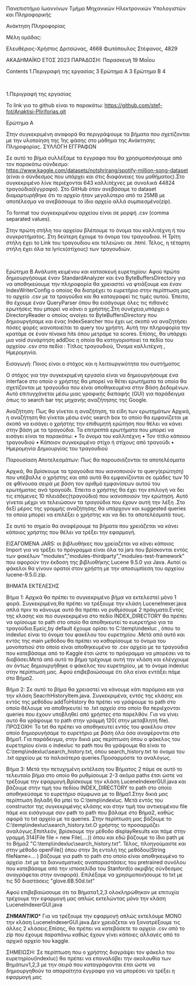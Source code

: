 Πανεπιστήμιο Ιωαννίνων
Τμήμα Μηχανικών Ηλεκτρονικών Υπολογιστών και Πληροφορικής







Ανάκτηση Πληροφορίας





Μέλη ομάδας:

Ελευθέριος-Χρήστος Δριτσώνας, 4668
Φωτόπουλος Στέφανος, 4829






ΑΚΑΔΗΜΑΪΚΟ ΕΤΟΣ 2023
ΠΑΡΑΔΟΣΗ: Παρασκευή 19 Mαΐου







  
 
Contents
1.Περιγραφή της εργασίας	3
Ερώτημα Α	3
Ερώτημα Β	4


 
 

1.Περιγραφή της εργασίας 

Το link για το github είναι το παρακάτω:
https://github.com/stef-fot/Anaktisi-Pliriforias.git





Ερώτημα Α 

Στην συγκεκριμένη αναφορά θα περιγράψουμε τα βήματα    που σχετίζονται με την υλοποίηση της 1ης φάσης στο μάθημα της Ανάκτησης Πληροφορίας.
ΣΥΛΛΟΓΗ ΕΓΓΡΑΦΩΝ

Σε αυτό το βήμα συλλέξαμε τα έγγραφα που θα χρησιμοποιήσουμε από τον παρακάτω σύνδεσμο:
https://www.kaggle.com/datasets/notshrirang/spotify-million-song-dataset
 (είναι ο σύνδεσμος που υπάρχει και στις διαφάνειες του μαθήματος).Στο συγκεκριμένο λίνκ περιέχονται 643 καλλιτέχνες με συνολικά 44824 τραγούδια(έγγραφα).
Στο GitHub όταν ανεβάσαμε το dataset διαμαρτυρήθηκε ότι το αρχείο ήταν μεγαλύτερο από τα 25ΜΒ με αποτέλεσμα να ανεβάσουμε το ίδιο αρχείο αλλά συμπιεσμένο(zip).

Το format του συγκεκριμένου αρχείου είναι σε μορφή .csv (comma separated values).

Στην πρώτη στήλη του αρχείου βλέπουμε το όνομα του καλλιτέχνη ή του συγκροτήματος.
Στη δεύτερη έχουμε το όνομα του τραγουδιού.
Η Τρίτη στήλη έχει το Link του τραγουδιου και τελειώνει σε .html.
Τέλος, η τέταρτη στήλη έχει όλα τα lyrics(στίχους) των τραγουδιών. 


 

Ερώτημα Β
Ανάλυση κειμένου και κατασκευή ευρετηρίου:
Αφού πρώτα δημιουργήσουμε έναν StandardAnalyzer και ένα ByteBuffersDirectory για να αποθηκεύουμε την πληροφορία θα χρειαστεί να φτιάξουμε και έναν IndexWriterConfig ο οποίος θα διατρέχει το ευρετήριο στην περίπτωση μας το αρχείο .csv με τα τραγούδια και θα καταγραφεί τις τιμές αυτού.
Έπειτα, θα έχουμε έναν QueryParser όπου θα εισάγουμε όλες τις πιθανές ερωτήσεις που μπορεί να κάνει ο χρήστης.Στη συνέχεια,υπάρχει ο DirectoryReader ο οποίος ανοίγει το ByteBuffersDirectory που δημιουργήσαμε και ένας IndexSearcher που έχει ως σκοπό να αναζητήσει πόσες φορές ικανοποιείται το query του χρήστη.
Αυτή την πληροφορία την κρατάμε σε έναν πίνακα hits όπου μετράμε τα scores. Επίσης, θα υπάρχει μια void συνάρτηση addDoc η οποία θα κατηγοριοποιεί τα πεδία του αρχείου .csv στα πεδία : Τίτλος τραγουδιού, Όνομα καλλιτέχνη , Ημερομηνία.  



Εισαγωγή: Ποιος είναι ο στόχος και η λειτουργικότητα του συστήματος

Ο στόχος για την συγκεκριμένη εργασία είναι να δημιουργήσουμε ένα interface στο οποίο ο χρήστης θα μπορεί να θέτει ερωτήματα τα οποία θα σχετίζονται με τραγούδια που είναι αποθηκευμένα στην Βάση Δεδομένων. Αυτό επιτυγχάνεται μέσω μιας γραφικής διεπαφής (GUI) για παράδειγμα όπως το search bar της μηχανής αναζήτησης της Google. 



Αναζήτηση: Πως θα γίνεται η αναζήτηση, τα είδη των ερωτημάτων
Αρχικά, η αναζήτηση θα γίνεται μέσω ενός search box το οποίο θα εμφανίζεται με σκοπό να εισάγει ο χρήστης την επιθυμητή ερώτηση που θέλει να κάνει στην βάση με τα τραγούδια. Τα επιτρεπτά ερωτήματα  που μπορεί να εισάγει είναι τα παρακάτω:
•	Το όνομα του καλλιτέχνη
•	Τον τίτλο κάποιου τραγουδιού
•	Κάποιον συγκεκριμένο στίχο ή στίχους από τραγούδι
•	Ημερομηνία Δημιουργίας του τραγουδιού




Παρουσίαση Αποτελεσμάτων: Πως θα παρουσιάζονται τα αποτελέσματα

Αρχικά, θα βρίσκουμε τα τραγούδια που ικανοποιούν το query(ερώτηση) που υπέβαλλε ο χρήστης και από αυτά θα εμφανίζονται σε ομάδες των 10 σε φθίνουσα σειρά με βάση τον αριθμό εμφανίσεων αυτού του ερωτήματος ανά τραγούδι. Έπειτα ο χρήστης θα έχει την επιλογή να δει τις επόμενες 10 πλειάδες(τραγούδια) που ικανοποιούν την ερώτηση.
Αυτό γίνεται μέχρι να τελειώσουν τα τραγούδια που έχουν αυτή την λέξη .Στο δεξί μέρος της γραμμής αναζήτησης θα υπάρχουν και suggested queries τα οποία μπορεί να επιλέξει ο χρήστης και να δει τα αποτελέσματά τους.



Σε αυτό το σημείο θα αναφέρουμε τα βήματα που χρειάζεται να κάνει κάποιος χρήστης που θέλει να τρέξει την εφαρμογή.

ΕΙΣΑΓΟΜΕΝΑ JARS:
οι βιβλιοθήκες που χρείαζεται να κάνει κάποιος Import για να τρέξει το πρόγραμμα είναι όλα τα jars που βρίσκονται εντός των φακέλων "modules","modules-thirdparty","modules-test-framework" που αφορούν την έκδοση της βιβλιοθήκης Lucene 9.5.0 για Java. Αυτοί οι φάκελοι θα γίνουν ορατοί στον χρήστη με την αποσυμπίεση του αρχείου lucene-9.5.0.zip.


ΒΗΜΑΤΑ ΕΚΤΕΛΕΣΗΣ


Βήμα 1:
Αρχικά θα πρέπει το συγκεκριμένο βήμα να εκτελεστεί μόνο 1 φορά. Συγκεκριμένα,θα πρέπει να τρέξουμε την κλάση LuceneInexer.java απλά πριν το κάνουμε αυτό θα πρέπει να ρυθμίσουμε 2 πράγματα.Εντός της κλασης και πιο συγκεκριμένα στο πεδίο INDEX_DIRECTORY θα πρέπει να ορίσουμε το path στο οποίο θα αποθηκευτεί το ευερετήριο για τα τραγούδια.Εμείς,by default έχουμε ορίσει το C:\temp\indexluc , όπου το indexluc είναι το όνομα του φακέλου του ευρετηρίου .Μετά από αυτό και εντός της main μεθόδου θα πρέπει να καθορίσουμε το όνομα του μονοπατιού στο οποίο είναι αποθηκευμένο το .csv αρχείο με τα τραγούδια που κατεβάσαμε από το  Kaggle έτσι ώστε το πρόγραμμα να μπορέσει να το διαβάσει.Μετά από αυτό το βήμα τρέχουμε αυτή την κλάση και ελέγχουμε αν όντως δημιουργήθηκε ο φάκελος του ευρετηρίου, με το όνομα indexluc στην περίπτωσή μας. Αφού επιβεβαιώσουμε ότι όλα είναι εντάξει πάμε στο Βήμα2.




Βήμα 2:
Σε αυτό το βήμα θα χρειαστεί να κάνουμε κάτι παρόμοιο και για την κλάση SeacrhHistoryItem.java. Συγκεκριμένα, εντός της κλάσης και εντός της μεθόδου addToHistory
θα πρέπει να γράψουμε το path στο οποίο θέλουμε να αποθηκευτεί το .txt αρχείο στο οποίο θα περιέχονται queries που έχουν υποβληθεί από χρήστες στο παρελθόν. Για να γίνει αυτό θα γράψουμε το path στην γραμμή 120( στην μεταβλητή file). ΠΡΟΣΟΧΗ: Το txt θα πρέπει να αποθηκευτεί εντός του φακέλου στον οποίο δημιορυγήσαμε το ευρετήριο με βάση όλα όσα αναφέρονται στο Βήμα1. Για παράδειγμα, στην δικιά μας περίπτωση όπου ο φάκελος του ευρετηρίου είναι ο indexluc το path που θα γράψουμε θα είναι το C:\temp\indexluc\search_history.txt, όπου search_history.txt το όνομα του .txt αρχείου με τα παλαιότερα queries.Προσαρμόστε τα αναλόγως.



Βήμα 3:
Μετά την πετυχημένη εκτέλεση του Βήματος 2 πάμε σε αυτό το τελευταίο βήμα στο οποίο θα ρυθμίσουμε 2-3 ακόμα paths έτσι ώστε να τρέξουμε την εφαρμογή.Βρίσκουμε την κλάση LuceneIndexerGUI.java και βάζουμε στην τιμή του πεδίου INDEX_DIRECTORY το path στο οποίο αποθηκεύσαμε το ευρετήριο σύμφωνα με το Βήμα1.Στην δικιά μας περίπτωση δηλαδή θα μπεί το C:\temp\indexluc. Μετά εντός του constructor της συγκεκριμένης κλάσης και στην τιμή του αντικειμένου file πάμε και εισάγουμε σαν path το path που βάλαμε στο Βήμα2, καθώς αφορά το txt αρχείο με τα queries. Στην περίπτωση μας βάζουμε το C:\temp\indexluc\search_history.txt.Ο χρήστης το προσαρμόζει αναλόγως.Επιπλεόν, βρίσκουμε την μέθοδο displayResults και πάμε στην γραμμή 314(File file = new File(....)) όπου και εδώ βάζουμε το ίδιο path με το Βήμα2
"C:\temp\indexluc\search_history.txt". Τέλος, πλοηγούμαστε και στην μέθοδο openFile() όπου στην 3η εντολή της μεθόδου(String fileName=... ) βάζουμε για path το path στο οποίο είναι αποθηκευμένο το αρχείο .txt με τα διανυσματικές αναπαραστάσεις του pretrained συνόλου που κατεβάσαμε από την ιστοσελίδα του Stanford(ο ακριβής σύνδεσμος αναγράφεται στην αναφορά). Επιλέξαμε να χρησιμοποιήσουμε το txt με τις 50 διαστάσεις "glove.6B.50d.txt"

Αφού επιβεβαιώσουμε ότι τα Βήματα1,2,3 ολοκληρώθηκαν με επιτυχία τρέχουμε την εφαρμογή μας απλώς εκτελώντας μόνο την κλάση LuceneIndexerGUI.java

*****ΣΗΜΑΝΤΙΚΟ******
Για να τρέξουμε την εφαρμογή απλώς εκτελόυμε ΜΟΝΟ  την κλάση LuceneIndexerGUI.java.Δεν χρειάζεται να ξανατρέξουμε τις άλλες 2 κλάσεις.Επίσης, θα πρέπει να κατεβάσετε το αρχείο .csv από το zip που έχουμε παραπάνω καθώς έχουν γίνει κάποιες αλλαγές από το αρχικό αρχείο του kaggle.

ΣΗΜΕΙΩΣΗ:
Σε περίπτωση που ο χρήστης διαγράψει τον φάκελο του ευρετηρίου(indexluc) θα πρέπει να επαναλάβει την ακολουθία των Βημάτων1,2,3 με την σειρά που καταγράφονται έτσι ώστε να δημιουργηθούν τα απαραίτητα έγγραφα για να μπορέσει να τρέξει η εφαρμογή μας 











